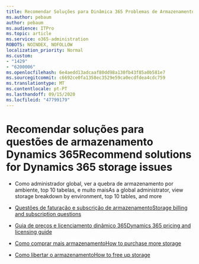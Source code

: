 ```yaml
---
title: Recomendar Soluções para Dinâmica 365 Problemas de Armazenamento
ms.author: pebaum
author: pebaum
ms.audience: ITPro
ms.topic: article
ms.service: o365-administration
ROBOTS: NOINDEX, NOFOLLOW
localization_priority: Normal
ms.custom:
- "1429"
- "6200006"
ms.openlocfilehash: 6e4aedd13adcaaf80dd98a130fb43f85a0b581e7
ms.sourcegitcommit: c6692ce0fa1358ec3529e59ca0ecdfdea4cdc759
ms.translationtype: MT
ms.contentlocale: pt-PT
ms.lasthandoff: 09/15/2020
ms.locfileid: "47799179"
---
```

# <a name="recommend-solutions-for-dynamics-365-storage-issues"></a><span data-ttu-id="20dae-102">Recomendar soluções para questões de armazenamento Dynamics 365</span><span class="sxs-lookup"><span data-stu-id="20dae-102">Recommend solutions for Dynamics 365 storage issues</span></span>

* <span data-ttu-id="20dae-103">Como administrador global, ver a quebra de armazenamento por ambiente, top 10 tabelas, e muito mais</span><span class="sxs-lookup"><span data-stu-id="20dae-103">As a global administrator, view storage breakdown by environment, top 10 tables, and more</span></span>

* [<span data-ttu-id="20dae-104">Questões de faturação e subscrição de armazenamento</span><span class="sxs-lookup"><span data-stu-id="20dae-104">Storage billing and subscription questions</span></span>](https://docs.microsoft.com/dynamics365/customer-engagement/admin/contact-information-microsoft-dynamics-365-online-billing-support)

* [<span data-ttu-id="20dae-105">Guia de preços e licenciamento dinâmico 365</span><span class="sxs-lookup"><span data-stu-id="20dae-105">Dynamics 365 pricing and licensing guide</span></span>](https://dynamics.microsoft.com/pricing/)

* [<span data-ttu-id="20dae-106">Como comprar mais armazenamento</span><span class="sxs-lookup"><span data-stu-id="20dae-106">How to purchase more storage</span></span>](https://docs.microsoft.com/dynamics365/customer-engagement/admin/manage-storage#add-storage-to-dynamics-365-online)

* [<span data-ttu-id="20dae-107">Como libertar o armazenamento</span><span class="sxs-lookup"><span data-stu-id="20dae-107">How to free up storage</span></span>](https://docs.microsoft.com/dynamics365/customer-engagement/admin/free-storage-space)

